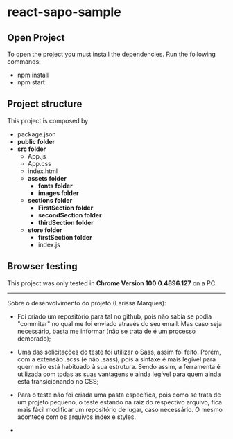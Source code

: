 # react-sapo-sample

## Open Project

To open the project you must install the dependencies.
Run the following commands:

- npm install
- npm start

## Project structure

This project is composed by

- package.json
- **public folder**
- **src folder**
  - App.js
  - App.css
  - index.html
  - **assets folder**
    - **fonts folder**
    - **images folder**
  - **sections folder**
    - **FirstSection folder**
    - **secondSection folder**
    - **thirdSection folder**
  - **store folder**
    - **firstSection folder**
    - index.js

## Browser testing

This project was only tested in **Chrome Version 100.0.4896.127** on a PC.


------------------
Sobre o desenvolvimento do projeto (Larissa Marques):

- Foi criado um repositório para tal no github, pois não sabia se podia "commitar" no qual me foi enviado através do seu email. Mas caso seja necessário, basta me informar (não se trata de é um processo demorado);

- Uma das solicitações do teste foi utilizar o Sass, assim foi feito. Porém, com a extensão .scss (e não .sass), pois a sintaxe é mais legível para quem não está habituado à sua estrutura. Sendo assim, a ferramenta é utilizada com todas as suas vantagens e ainda legível para quem ainda está transicionando no CSS;

- Para o teste não foi criada uma pasta específica, pois como se trata de um projeto pequeno, o teste estando na raiz do respectivo arquivo, fica mais fácil modificar um repositório de lugar, caso necessário. O mesmo acontece com os arquivos index e styles.

- 